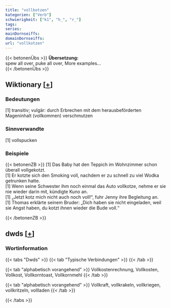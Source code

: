 ```yaml
---
title: "vollkotzen"
kategorien: ["Verb"]
schwierigkeit: ["k1", "h_", "r_"]
tags:
series:
mainDornseiffs:
domainDornseiffs:
url: "vollkotzen"
---
```


{{< betonenÜbs >}}
**Übersetzung:**  
spew all over, puke all over, More examples...  
{{< /betonenÜbs >}}

## Wiktionary [[+](https://de.wiktionary.org/wiki/vollkotzen)]

### Bedeutungen
[1] transitiv; vulgär: durch Erbrechen mit dem herausbeförderten Mageninhalt (vollkommen) verschmutzen  

### Sinnverwandte
[1] vollspucken  

### Beispiele
{{< betonenZB >}}
[1] Das Baby hat den Teppich im Wohnzimmer schon überall vollgekotzt.  
[1] Er kotzte sich den Smoking voll, nachdem er zu schnell zu viel Wodka getrunken hatte.  
[1] Wenn seine Schwester ihm noch einmal das Auto vollkotze, nehme er sie nie wieder darin mit, kündigte Kuno an.  
[1] „Jetzt kotz mich nicht auch noch voll!“, fuhr Jenny ihre Begleitung an.  
[1] Thomas erklärte seinem Bruder: „Dich haben sie nicht eingeladen, weil sie Angst haben, du kotzt ihnen wieder die Bude voll.“  

{{< /betonenZB >}}


## dwds [[+](https://www.dwds.de/wb/vollkotzen)]

### Wortinformation
{{< tabs "Dwds" >}}
{{< tab "Typische Verbindungen" >}}
{{< /tab >}}

{{< tab "alphabetisch vorangehend" >}}
Vollkostenrechnung, Vollkosten, Vollkost, Vollkorntoast, Vollkornmehl
{{< /tab >}}

{{< tab "alphabetisch vorangehend" >}}
Vollkraft, vollkrakeln, vollkriegen, vollkritzeln, vollladen
{{< /tab >}}

{{< /tabs >}}

